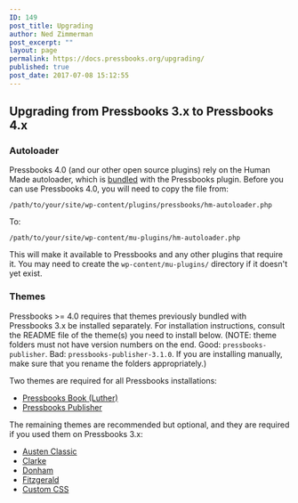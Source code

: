 ```yaml
---
ID: 149
post_title: Upgrading
author: Ned Zimmerman
post_excerpt: ""
layout: page
permalink: https://docs.pressbooks.org/upgrading/
published: true
post_date: 2017-07-08 15:12:55
---
```

## Upgrading from Pressbooks 3.x to Pressbooks 4.x

### Autoloader

Pressbooks 4.0 (and our other open source plugins) rely on the Human Made autoloader, which is [bundled][1] with the Pressbooks plugin. Before you can use Pressbooks 4.0, you will need to copy the file from:

`/path/to/your/site/wp-content/plugins/pressbooks/hm-autoloader.php`

To:

`/path/to/your/site/wp-content/mu-plugins/hm-autoloader.php`

This will make it available to Pressbooks and any other plugins that require it. You may need to create the `wp-content/mu-plugins/` directory if it doesn't yet exist.

### Themes

Pressbooks >= 4.0 requires that themes previously bundled with Pressbooks 3.x be installed separately. For installation instructions, consult the README file of the theme(s) you need to install below. (NOTE: theme folders must not have version numbers on the end. Good: `pressbooks-publisher`. Bad: `pressbooks-publisher-3.1.0`. If you are installing manually, make sure that you rename the folders appropriately.)

Two themes are required for all Pressbooks installations:

*   [Pressbooks Book (Luther)][2]
*   [Pressbooks Publisher][3]

The remaining themes are recommended but optional, and they are required if you used them on Pressbooks 3.x:

*   [Austen Classic][4]
*   [Clarke][5]
*   [Donham][6]
*   [Fitzgerald][7]
*   [Custom CSS][8]

 [1]: https://github.com/pressbooks/pressbooks/blob/dev/hm-autoloader.php
 [2]: https://github.com/pressbooks/pressbooks-book
 [3]: https://github.com/pressbooks/pressbooks-publisher
 [4]: https://github.com/pressbooks/pressbooks-austenclassic
 [5]: https://github.com/pressbooks/pressbooks-clarke
 [6]: https://github.com/pressbooks/pressbooks-donham
 [7]: https://github.com/pressbooks/pressbooks-fitzgerald
 [8]: https://github.com/pressbooks/pressbooks-custom-css